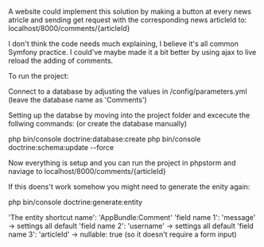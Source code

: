 A website could implement this solution by making a button at every news atricle and sending get request with the corresponding news articleId to: localhost/8000/comments/{articleId}

I don't think the code needs much explaining, I believe it's all common Symfony practice. I could've maybe made it a bit better by using ajax to live reload the adding of comments.


To run the project:

Connect to a database by adjusting the values in /config/parameters.yml (leave the database name as 'Comments')

Setting up the databse by moving into the project folder and excecute the follwing commands: (or create the database manually)

php bin/console doctrine:database:create
php bin/console doctrine:schema:update --force

Now everything is setup and you can run the project in phpstorm and naviage to localhost/8000/comments/{articleId}


If this doens't work somehow you might need to generate the enity again:


php bin/console doctrine:generate:entity

'The entity shortcut name': 'AppBundle:Comment'
'field name 1': 'message' -> settings all default
'field name 2': 'username' -> settings all default
'field name 3': 'articleId' -> nullable: true (so it doesn't require a form input)

